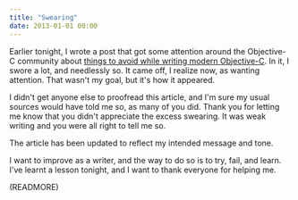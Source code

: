 ```yaml
---
title: "Swearing"
date: 2013-01-01 00:00
---
```


Earlier tonight, I wrote a post that got some attention around the Objective-C community about [things to avoid while writing modern Objective-C](/blog/seven-deadly-sins-of-modern-objective-c). In it, I swore a lot, and needlessly so. It came off, I realize now, as wanting attention. That wasn't my goal, but it's how it appeared.

I didn't get anyone else to proofread this article, and I'm sure my usual sources would have told me so, as many of you did. Thank you for letting me know that you didn't appreciate the excess swearing. It was weak writing and you were all right to tell me so.

The article has been updated to reflect my intended message and tone.

I want to improve as a writer, and the way to do so is to try, fail, and learn. I've learnt a lesson tonight, and I want to thank everyone for helping me.

(READMORE)
